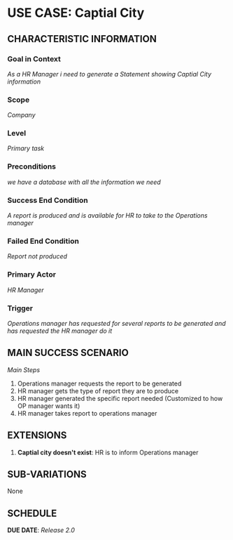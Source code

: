 # USE CASE: Captial City

## CHARACTERISTIC INFORMATION

### Goal in Context

*As a HR Manager i need to generate a Statement showing Captial City information*

### Scope

*Company*

### Level

*Primary task*

### Preconditions

*we have a database with all the information we need*

### Success End Condition

*A report is produced and is available for HR to take to the Operations manager*

### Failed End Condition

*Report not produced*

### Primary Actor

*HR Manager*

### Trigger

*Operations manager has requested for several reports to be generated and has requested the HR manager do it*

## MAIN SUCCESS SCENARIO

*Main Steps*

1. Operations manager requests the report to be generated
2. HR manager gets the type of report they are to produce
3. HR manager generated the specific report needed (Customized to how OP manager wants it)
4. HR manager takes report to operations manager

## EXTENSIONS

1. **Captial city doesn't exist**: HR is to inform Operations manager

## SUB-VARIATIONS

None
## SCHEDULE

**DUE DATE**: *Release 2.0*


